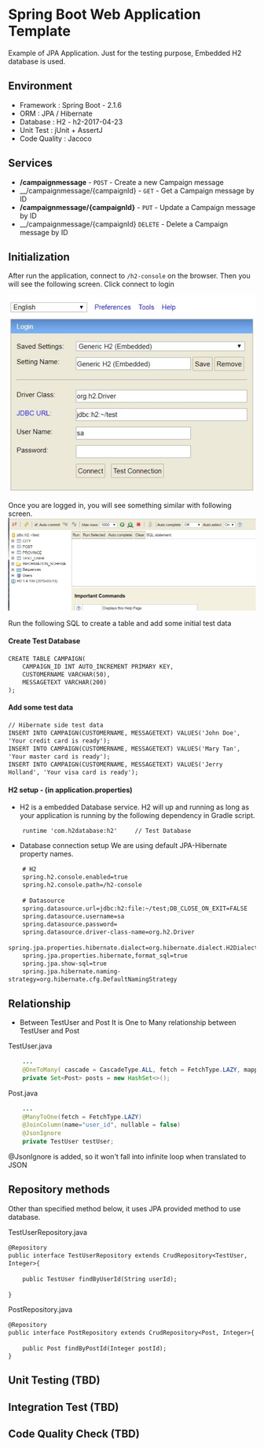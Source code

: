 # Spring Boot Web Application Template
Example of JPA Application. Just for the testing purpose, Embedded H2 database is used.

## Environment
* Framework : Spring Boot - 2.1.6
* ORM : JPA / Hibernate
* Database : H2 - h2-2017-04-23
* Unit Test : jUnit + AssertJ
* Code Quality : Jacoco

## Services
* __/campaignmessage__ - `POST` - Create a new Campaign message
* __/campaignmessage/{campaignId} - `GET` - Get a Campaign message by ID
* __/campaignmessage/{campaignId}__ - `PUT` - Update a Campaign message by ID
* __/campaignmessage/{campaignId} `DELETE` - Delete a Campaign message by ID

## Initialization

After run the application, connect to `/h2-console` on the browser. Then you will see the following screen. Click connect to login

![docs/images/h2_console.jpg](docs/images/h2_console.jpg)


Once you are logged in, you will see something similar with following screen. 
![docs/images/h2_logged_in.jpg](docs/images/h2_logged_in.jpg)

Run the following SQL to create a table and add some initial test data

#### Create Test Database
```
CREATE TABLE CAMPAIGN(
    CAMPAIGN_ID INT AUTO_INCREMENT PRIMARY KEY,
    CUSTOMERNAME VARCHAR(50),
    MESSAGETEXT VARCHAR(200)
);
```

#### Add some test data
```
// Hibernate side test data
INSERT INTO CAMPAIGN(CUSTOMERNAME, MESSAGETEXT) VALUES('John Doe', 'Your credit card is ready');
INSERT INTO CAMPAIGN(CUSTOMERNAME, MESSAGETEXT) VALUES('Mary Tan', 'Your master card is ready');
INSERT INTO CAMPAIGN(CUSTOMERNAME, MESSAGETEXT) VALUES('Jerry Holland', 'Your visa card is ready');
```

#### H2 setup - (in application.properties)
* H2 is a embedded Database service. H2 will up and running as long as your application is running by the following dependency in Gradle script.

```
    runtime 'com.h2database:h2'     // Test Database
```

* Database connection setup 
We are using default JPA-Hibernate property names.

```
    # H2
    spring.h2.console.enabled=true
    spring.h2.console.path=/h2-console
    
    # Datasource
    spring.datasource.url=jdbc:h2:file:~/test;DB_CLOSE_ON_EXIT=FALSE
    spring.datasource.username=sa
    spring.datasource.password=
    spring.datasource.driver-class-name=org.h2.Driver
    spring.jpa.properties.hibernate.dialect=org.hibernate.dialect.H2Dialect
    spring.jpa.properties.hibernate,format_sql=true
    spring.jpa.show-sql=true
    spring.jpa.hibernate.naming-strategy=org.hibernate.cfg.DefaultNamingStrategy
```


## Relationship
* Between TestUser and Post
It is One to Many relationship between TestUser and Post

TestUser.java

```java
    ...
    @OneToMany( cascade = CascadeType.ALL, fetch = FetchType.LAZY, mappedBy = "testUser")
    private Set<Post> posts = new HashSet<>();
```
Post.java

```java
    ...
    @ManyToOne(fetch = FetchType.LAZY)
    @JoinColumn(name="user_id", nullable = false)
    @JsonIgnore
    private TestUser testUser;
```
@JsonIgnore is added, so it won't fall into infinite loop when translated to JSON

## Repository methods
Other than specified method below, it uses JPA provided method to use database.

TestUserRepository.java

```
@Repository
public interface TestUserRepository extends CrudRepository<TestUser, Integer>{

    public TestUser findByUserId(String userId);

}
```

PostRepository.java

```
@Repository
public interface PostRepository extends CrudRepository<Post, Integer>{
    
    public Post findByPostId(Integer postId);
}
```


## Unit Testing (TBD)

## Integration Test (TBD)

## Code Quality Check (TBD)

